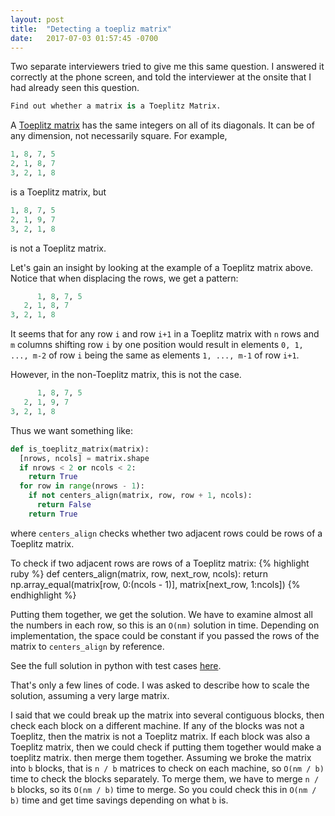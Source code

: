 ```yaml
---
layout: post
title:  "Detecting a toepliz matrix"
date:   2017-07-03 01:57:45 -0700
---
```


Two separate interviewers tried to give me this same question.
I answered it correctly at the phone screen, 
and told the interviewer at the onsite that I had already seen this question. 

```python
Find out whether a matrix is a Toeplitz Matrix.
```

A [Toeplitz matrix](https://en.wikipedia.org/wiki/Toeplitz_matrix) 
has the same integers on all of its diagonals.
It can be of any dimension, not necessarily square.
For example, 

```python
1, 8, 7, 5
2, 1, 8, 7
3, 2, 1, 8
```

is a Toeplitz matrix, but 

```python
1, 8, 7, 5
2, 1, 9, 7
3, 2, 1, 8
```

is not a Toeplitz matrix.

Let's gain an insight by looking at the example of a Toeplitz matrix above.
Notice that when displacing the rows, we get a pattern: 

```python
      1, 8, 7, 5
   2, 1, 8, 7
3, 2, 1, 8
```

It seems that for any row `i` and row `i+1` in a Toeplitz matrix with `n` rows and `m` columns
shifting row `i` by one position would result in
elements `0, 1, ..., m-2` of row `i` being the same
as elements `1, ..., m-1` of row `i+1`.

However, in the non-Toeplitz matrix, this is not the case.
```python
      1, 8, 7, 5
   2, 1, 9, 7
3, 2, 1, 8
```

Thus we want something like:
```python
def is_toeplitz_matrix(matrix):
  [nrows, ncols] = matrix.shape
  if nrows < 2 or ncols < 2:
    return True
  for row in range(nrows - 1):
    if not centers_align(matrix, row, row + 1, ncols):
      return False
    return True
```

where `centers_align` checks whether two adjacent rows could be rows of a Toeplitz matrix.

To check if two adjacent rows are rows of a Toeplitz matrix:
{% highlight ruby %}
def centers_align(matrix, row, next_row, ncols):
  return np.array_equal(matrix[row, 0:(ncols - 1)], matrix[next_row, 1:ncols])
{% endhighlight %}

Putting them together, we get the solution.
We have to examine almost all the numbers in each row, so this is an `O(nm)` solution in time.
Depending on implementation, the space could be constant if you
passed the rows of the matrix to `centers_align` by reference. 

See the full solution in python with test cases [here](https://github.com/lkloh/technical-interview-questions/blob/master/detecting_toepitz_matrix.py). 

That's only a few lines of code.
I was asked to describe how to scale the solution,
assuming a very large matrix. 

I said that we could break up the matrix into several contiguous blocks,
then check each block on a different machine.
If any of the blocks was not a Toeplitz, then the matrix is not a Toeplitz matrix.
If each block was also a Toeplitz matrix,
then we could check if putting them together would make a toeplitz matrix. 
then merge them together.
Assuming we broke the matrix into `b` blocks,
that is `n / b` matrices to check on each machine,
so `O(nm / b)` time to check the blocks separately.
To merge them, we have to merge `n / b` blocks,
so its `O(nm / b)` time to merge.
So you could check this in `O(nm / b)` time
and get time savings depending on what `b` is. 

